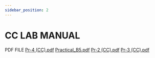 ```yaml
---
sidebar_position: 2
---
```


# CC LAB MANUAL

PDF FILE [Pr-4 (CC).pdf](https://github.com/shubhamAW/gcoejexamprep/files/10333059/Pr-4.CC.pdf)
[Practical_B5.pdf](https://github.com/shubhamAW/gcoejexamprep/files/10333060/Practical_B5.pdf)
[Pr-2 (CC).pdf](https://github.com/shubhamAW/gcoejexamprep/files/10333061/Pr-2.CC.pdf)
[Pr-3 (CC).pdf](https://github.com/shubhamAW/gcoejexamprep/files/10333062/Pr-3.CC.pdf)
